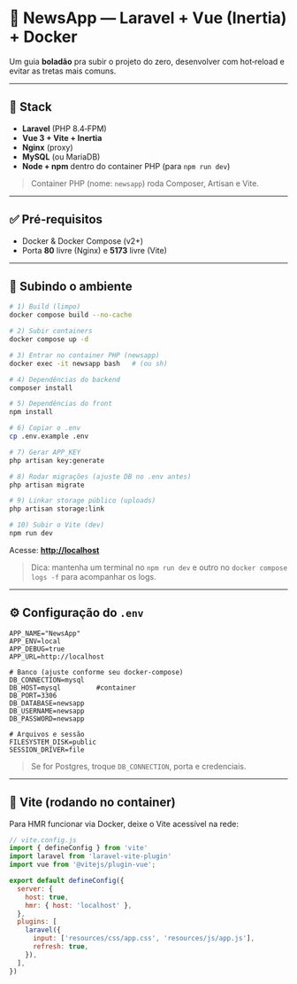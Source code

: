 # 📰 NewsApp — Laravel + Vue (Inertia) + Docker

Um guia **boladão** pra subir o projeto do zero, desenvolver com hot‑reload e evitar as tretas mais comuns.

---

## 🚀 Stack

* **Laravel** (PHP 8.4‑FPM)
* **Vue 3 + Vite + Inertia**
* **Nginx** (proxy)
* **MySQL** (ou MariaDB)
* **Node + npm** dentro do container PHP (para `npm run dev`)

> Container PHP (nome: `newsapp`) roda Composer, Artisan e Vite.

---

## ✅ Pré‑requisitos

* Docker & Docker Compose (v2+)
* Porta **80** livre (Nginx) e **5173** livre (Vite)

---

## 🧱 Subindo o ambiente

```bash
# 1) Build (limpo)
docker compose build --no-cache

# 2) Subir containers
docker compose up -d

# 3) Entrar no container PHP (newsapp)
docker exec -it newsapp bash   # (ou sh)

# 4) Dependências do backend
composer install

# 5) Dependências do front
npm install

# 6) Copiar o .env
cp .env.example .env

# 7) Gerar APP_KEY
php artisan key:generate

# 8) Rodar migrações (ajuste DB no .env antes)
php artisan migrate

# 9) Linkar storage público (uploads)
php artisan storage:link

# 10) Subir o Vite (dev)
npm run dev
```

Acesse: **[http://localhost](http://localhost)**

> Dica: mantenha um terminal no `npm run dev` e outro no `docker compose logs -f` para acompanhar os logs.

---

## ⚙️ Configuração do `.env`

```dotenv
APP_NAME="NewsApp"
APP_ENV=local
APP_DEBUG=true
APP_URL=http://localhost

# Banco (ajuste conforme seu docker-compose)
DB_CONNECTION=mysql
DB_HOST=mysql         #container
DB_PORT=3306
DB_DATABASE=newsapp
DB_USERNAME=newsapp
DB_PASSWORD=newsapp

# Arquivos e sessão
FILESYSTEM_DISK=public
SESSION_DRIVER=file

```

> Se for Postgres, troque `DB_CONNECTION`, porta e credenciais.

---

## 🧩 Vite (rodando no container)

Para HMR funcionar via Docker, deixe o Vite acessível na rede:

```js
// vite.config.js
import { defineConfig } from 'vite'
import laravel from 'laravel-vite-plugin'
import vue from '@vitejs/plugin-vue';

export default defineConfig({
  server: {
    host: true,
    hmr: { host: 'localhost' },
  },
  plugins: [
    laravel({
      input: ['resources/css/app.css', 'resources/js/app.js'],
      refresh: true,
    }),
  ],
})
```

